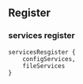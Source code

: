 ## Register

### services register

```
servicesResgister {
    configServices,
    fileServices
}
```

```

```